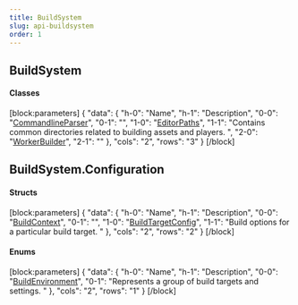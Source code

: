 ```yaml
---
title: BuildSystem
slug: api-buildsystem
order: 1
---
```


## BuildSystem
<h4 class="header-scroll"><div class="anchor waypoint" id="classes-buildsystem"></div>Classes<a class="fa fa-anchor" href="#classes-buildsystem"></a></h4>


[block:parameters]
{
  "data": {
    "h-0": "Name",
    "h-1": "Description",
    "0-0": "[CommandlineParser](doc:api-buildsystem-commandlineparser)",
    "0-1": "",
    "1-0": "[EditorPaths](doc:api-buildsystem-editorpaths)",
    "1-1": "Contains common directories related to building assets and players. ",
    "2-0": "[WorkerBuilder](doc:api-buildsystem-workerbuilder)",
    "2-1": ""
  },
  "cols": "2",
  "rows": "3"
}
[/block]





## BuildSystem.Configuration

<h4 class="header-scroll"><div class="anchor waypoint" id="structs-buildsystem-configuration"></div>Structs<a class="fa fa-anchor" href="#structs-buildsystem-configuration"></a></h4>


[block:parameters]
{
  "data": {
    "h-0": "Name",
    "h-1": "Description",
    "0-0": "[BuildContext](doc:api-buildsystem-configuration-buildcontext)",
    "0-1": "",
    "1-0": "[BuildTargetConfig](doc:api-buildsystem-configuration-buildtargetconfig)",
    "1-1": "Build options for a particular build target. "
  },
  "cols": "2",
  "rows": "2"
}
[/block]



<h4 class="header-scroll"><div class="anchor waypoint" id="enums-buildsystem-configuration"></div>Enums<a class="fa fa-anchor" href="#enums-buildsystem-configuration"></a></h4>


[block:parameters]
{
  "data": {
    "h-0": "Name",
    "h-1": "Description",
    "0-0": "[BuildEnvironment](doc:api-buildsystem-configuration-buildenvironment)",
    "0-1": "Represents a group of build targets and settings. "
  },
  "cols": "2",
  "rows": "1"
}
[/block]


